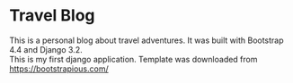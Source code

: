 # Travel Blog
This is a personal blog about travel adventures. It was built with Bootstrap 4.4 and Django 3.2.<br>
This is my first django application.
Template was downloaded from https://bootstrapious.com/
